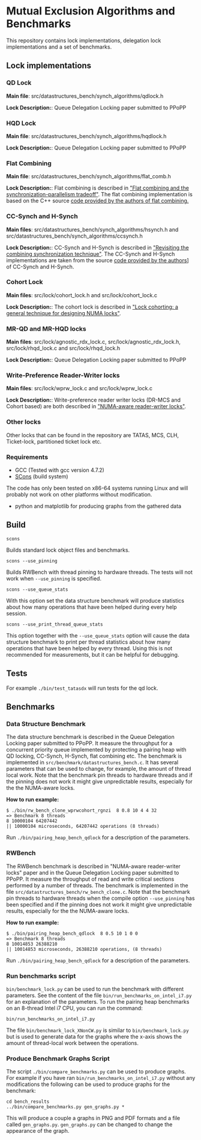 Mutual Exclusion Algorithms and Benchmarks 
==========================================

This repository contains lock implementations, delegation lock
implementations and a set of benchmarks.

## Lock implementations ##

### QD Lock ###

**Main file**: src/datastructures_bench/synch_algorithms/qdlock.h

**Lock Description:**: Queue Delegation Locking paper submitted to PPoPP 

### HQD Lock ###

**Main file**: src/datastructures_bench/synch_algorithms/hqdlock.h

**Lock Description:**: Queue Delegation Locking paper submitted to PPoPP 

### Flat Combining ###

**Main file**: src/datastructures_bench/synch_algorithms/flat_comb.h

**Lock Description:**: Flat combining is described in
  ["Flat combining and the synchronization-parallelism tradeoff"][FCPaper].
  The flat combining implementation is based on the C++ source
  [code provided by the authors of flat combining.][FCSource]

[FCPaper]: http://dl.acm.org/citation.cfm?id=1810479.1810540
[FCSource]: https://github.com/mit-carbon/Flat-Combining

### CC-Synch and H-Synch ###

**Main files**: src/datastructures_bench/synch_algorithms/hsynch.h and
  src/datastructures_bench/synch_algorithms/ccsynch.h

**Lock Description:**: CC-Synch and H-Synch is described in
  ["Revisiting the combining synchronization technique"][SynchPaper].
  The CC-Synch and H-Synch implementations are taken from the source
  [code provided by the authors][SynchSource]] of CC-Synch and
  H-Synch.

[SynchPaper]: http://dl.acm.org/citation.cfm?id=2145849
[SynchSource]: https://code.google.com/p/sim-universal-construction/

### Cohort Lock ###

**Main files**: src/lock/cohort_lock.h and src/lock/cohort_lock.c

**Lock Description:**: The cohort lock is described in
  ["Lock cohorting: a general technique for designing NUMA locks"][CohortPaper].

[CohortPaper]: http://dl.acm.org/citation.cfm?id=2145848

### MR-QD and MR-HQD locks ###

**Main files**: src/lock/agnostic_rdx_lock.c,
  src/lock/agnostic_rdx_lock.h, src/lock/rhqd_lock.c and
  src/lock/rhqd_lock.h

**Lock Description:**: Queue Delegation Locking paper submitted to PPoPP

### Write-Preference Reader-Writer locks ###

**Main files**: src/lock/wprw_lock.c and src/lock/wprw_lock.c 

**Lock Description:**: Write-preference reader writer locks (DR-MCS
  and Cohort based) are both described in
  ["NUMA-aware reader-writer locks"][NumaRWPaper].

[NumaRWPaper]: http://dl.acm.org/citation.cfm?id=2442532

### Other locks ###

Other locks that can be found in the repository are TATAS, MCS, CLH,
Ticket-lock, partitioned ticket lock etc.

### Requirements ###

* GCC (Tested with gcc version 4.7.2)
* [SCons](http://www.scons.org/) (build system)

The code has only been tested on x86-64 systems running Linux and will
probably not work on other platforms without modification.

* python and matplotlib for producing graphs from the gathered data

## Build ##

`scons `

Builds standard lock object files and benchmarks.

`scons --use_pinning`

Builds RWBench with thread pinning to hardware threads. The tests will
not work when `--use_pinning` is specified.

`scons --use_queue_stats`

With this option set the data structure benchmark will produce
statistics about how many operations that have been helped during
every help session.

`scons --use_print_thread_queue_stats`

This option together with the `--use_queue_stats` option will cause
the data structure benchmark to print per thread statistics about how
many operations that have been helped by every thread. Using this is
not recommended for measurements, but it can be helpful for debugging.

## Tests ##

For example `./bin/test_tatasdx` will run tests for the qd lock.

## Benchmarks ##

### Data Structure Benchmark ###

The data structure benchmark is described in the Queue Delegation
Locking paper submitted to PPoPP. It measure the throughput for a
concurrent priority queue implemented by protecting a pairing heap
with QD locking, CC-Synch, H-Synch, flat combining etc. The benchmark
is implemented in `src/benchmark/datastructures_bench.c`. It has several
parameters that can be used to change, for example, the amount of thread
local work. Note that the benchmark pin threads to hardware threads
and if the pinning does not work it might give unpredictable results,
especially for the the NUMA-aware locks.

**How to run example:**

    $ ./bin/rw_bench_clone_wprwcohort_rgnzi  8 0.8 10 4 4 32
    => Benchmark 8 threads
    8 10000104 64207442
    || 10000104 microseconds, 64207442 operations (8 threads)



Run `./bin/pairing_heap_bench_qdlock` for a description of the
parameters.


### RWBench ###

The RWBench benchmark is described in "NUMA-aware reader-writer locks"
paper and in the Queue Delegation Locking paper submitted to PPoPP. It
measure the throughput of read and write critical sections performed by
a number of threads. The benchmark is implemented in the file
`src/datastructures_bench/rw_bench_clone.c`.  Note that the
benchmark pin threads to hardware threads when the compile option
`--use_pinning` has been specified and if the pinning does not work it
might give unpredictable results, especially for the the NUMA-aware
locks.

**How to run example:**

    $ ./bin/pairing_heap_bench_qdlock  8 0.5 10 1 0 0
    => Benchmark 8 threads
    8 10014853 26388210
    || 10014853 microseconds, 26388210 operations, (8 threads)


Run `./bin/pairing_heap_bench_qdlock` for a description of the
parameters.

### Run benchmarks script ###

`bin/benchmark_lock.py` can be used to run the benchmark with
different parameters. See the content of the file
`bin/run_benchmarks_on_intel_i7.py` for an explanation of the parameters.
To run the pairing heap benchmarks on an 8-thread Intel i7 CPU,
you can run the command:

`bin/run_benchmarks_on_intel_i7.py`

The file `bin/benchmark_lock_XNonCW.py` is similar to
`bin/benchmark_lock.py` but is used to generate data for the graphs
where the x-axis shows the amount of thread-local work between the
operations.

### Produce Benchmark Graphs Script ###

The script `./bin/compare_benchmarks.py` can be used to produce
graphs. For example if you have ran
`bin/run_benchmarks_on_intel_i7.py` without any modifications the
following can be used to produce graphs for the benchmark:

    cd bench_results
    ../bin/compare_benchmarks.py gen_graphs.py *

This will produce a couple a graphs in PNG and PDF formats and a file
called `gen_graphs.py`. `gen_graphs.py` can be changed to change the
appearance of the graph.


    

